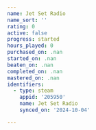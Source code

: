 ```yaml
---
name: Jet Set Radio
name_sort: ''
rating: 0
active: false
progress: started
hours_played: 0
purchased_on: .nan
started_on: .nan
beaten_on: .nan
completed_on: .nan
mastered_on: .nan
identifiers:
  - type: steam
    appid: '205950'
    name: Jet Set Radio
    synced_on: '2024-10-04'

---
```

